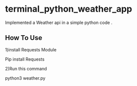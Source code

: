 # terminal_python_weather_app
Implemented a Weather api in a simple python code .

## How To Use
1)install Requests Module

Pip install Requests

2)Run this command

python3 weather.py

